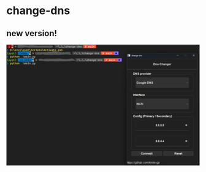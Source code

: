 # change-dns
## new version!
 
<img src="https://raw.githubusercontent.com/kinite-gp/DNS-changer/main/img.png" alt="image"/>